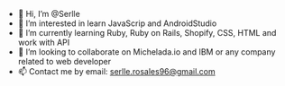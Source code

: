 - 👋 Hi, I’m @Serlle
- 👀 I’m interested in learn JavaScrip and AndroidStudio
- 🌱 I’m currently learning Ruby, Ruby on Rails, Shopify, CSS, HTML and work with API
- 💞️ I’m looking to collaborate on Michelada.io and IBM or any company related to web developer
- 📫 Contact me by email: serlle.rosales96@gmail.com

<!---
Serlle/Serlle is a ✨ special ✨ repository because its `README.md` (this file) appears on your GitHub profile.
You can click the Preview link to take a look at your changes.
--->
